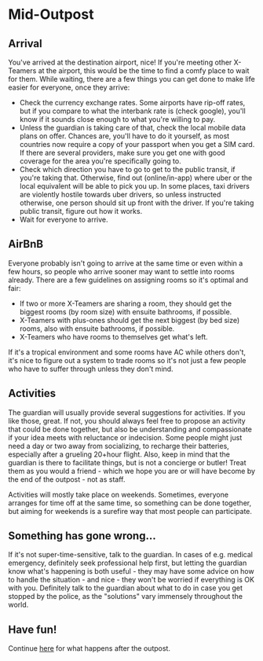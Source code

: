 # Mid-Outpost

## Arrival

You've arrived at the destination airport, nice! If you're meeting other X-Teamers at the airport, this would be the time to find a comfy place to wait for them. While waiting, there are a few things you can get done to make life easier for everyone, once they arrive:

* Check the currency exchange rates. Some airports have rip-off rates, but if you compare to what the interbank rate is \(check google\), you'll know if it sounds close enough to what you're willing to pay.
* Unless the guardian is taking care of that, check the local mobile data plans on offer. Chances are, you'll have to do it yourself, as most countries now require a copy of your passport when you get a SIM card. If there are several providers, make sure you get one with good coverage for the area you're specifically going to.
* Check which direction you have to go to get to the public transit, if you're taking that. Otherwise, find out \(online/in-app\) where uber or the local equivalent will be able to pick you up. In some places, taxi drivers are violently hostile towards uber drivers, so unless instructed otherwise, one person should sit up front with the driver. If you're taking public transit, figure out how it works.
* Wait for everyone to arrive.

## AirBnB

Everyone probably isn't going to arrive at the same time or even within a few hours, so people who arrive sooner may want to settle into rooms already. There are a few guidelines on assigning rooms so it's optimal and fair:

* If two or more X-Teamers are sharing a room, they should get the biggest rooms \(by room size\) with ensuite bathrooms, if possible.
* X-Teamers with plus-ones should get the next biggest \(by bed size\) rooms, also with ensuite bathrooms, if possible.
* X-Teamers who have rooms to themselves get what's left.

If it's a tropical environment and some rooms have AC while others don't, it's nice to figure out a system to trade rooms so it's not just a few people who have to suffer through unless they don't mind.

## Activities

The guardian will usually provide several suggestions for activities. If you like those, great. If not, you should always feel free to propose an activity that could be done together, but also be understanding and compassionate if your idea meets with reluctance or indecision. Some people might just need a day or two away from socializing, to recharge their batteries, especially after a grueling 20+hour flight. Also, keep in mind that the guardian is there to facilitate things, but is not a concierge or butler! Treat them as you would a friend - which we hope you are or will have become by the end of the outpost - not as staff.

Activities will mostly take place on weekends. Sometimes, everyone arranges for time off at the same time, so something can be done together, but aiming for weekends is a surefire way that most people can participate.

## Something has gone wrong...

If it's not super-time-sensitive, talk to the guardian. In cases of e.g. medical emergency, definitely seek professional help first, but letting the guardian know what's happening is both useful - they may have some advice on how to handle the situation - and nice - they won't be worried if everything is OK with you. Definitely talk to the guardian about what to do in case you get stopped by the police, as the "solutions" vary immensely throughout the world.

## Have fun!

Continue [here](p-post.md) for what happens after the outpost.

